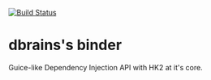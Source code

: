 [![Build Status](https://travis-ci.org/dbrain-org/binder.svg?branch=master)](https://travis-ci.org/dbrain-org/binder)

# dbrains's binder
Guice-like Dependency Injection API with HK2 at it's core.

